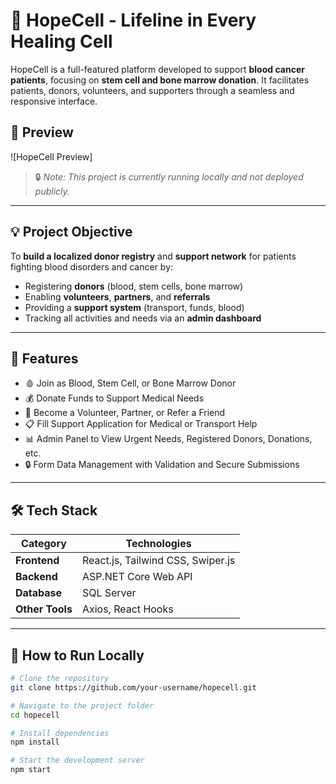 # 🧬 HopeCell - Lifeline in Every Healing Cell

HopeCell is a full-featured platform developed to support **blood cancer patients**, focusing on **stem cell and bone marrow donation**. It facilitates patients, donors, volunteers, and supporters through a seamless and responsive interface.

## 📸 Preview

![HopeCell Preview] 

> 🔒 *Note: This project is currently running locally and not deployed publicly.*

---

## 💡 Project Objective

To **build a localized donor registry** and **support network** for patients fighting blood disorders and cancer by:
- Registering **donors** (blood, stem cells, bone marrow)
- Enabling **volunteers**, **partners**, and **referrals**
- Providing a **support system** (transport, funds, blood)
- Tracking all activities and needs via an **admin dashboard**

---

## 🚀 Features

- 🩸 Join as Blood, Stem Cell, or Bone Marrow Donor  
- 💰 Donate Funds to Support Medical Needs  
- 🤝 Become a Volunteer, Partner, or Refer a Friend  
- 📋 Fill Support Application for Medical or Transport Help  
- 📊 Admin Panel to View Urgent Needs, Registered Donors, Donations, etc.  
- 🔒 Form Data Management with Validation and Secure Submissions  

---

## 🛠️ Tech Stack

| Category         | Technologies                        |
|------------------|-------------------------------------|
| **Frontend**     | React.js, Tailwind CSS, Swiper.js   |
| **Backend**      | ASP.NET Core Web API                |
| **Database**     | SQL Server                          |
| **Other Tools**  | Axios, React Hooks                  |

---

## 🧪 How to Run Locally

```bash
# Clone the repository
git clone https://github.com/your-username/hopecell.git

# Navigate to the project folder
cd hopecell

# Install dependencies
npm install

# Start the development server
npm start
